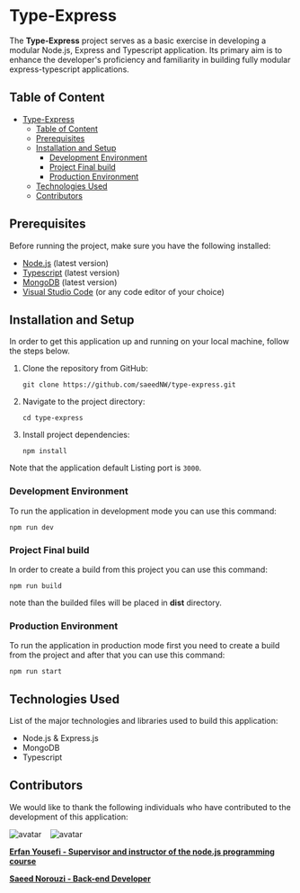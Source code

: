# Type-Express

The **Type-Express** project serves as a basic exercise in developing a
modular Node.js, Express and Typescript application. Its primary aim is to enhance the developer's
proficiency and familiarity in building fully modular express-typescript applications.

## Table of Content

- [Type-Express](#type-express)
  - [Table of Content](#table-of-content)
  - [Prerequisites](#prerequisites)
  - [Installation and Setup](#installation-and-setup)
    - [Development Environment](#development-environment)
    - [Project Final build](#project-final-build)
    - [Production Environment](#production-environment)
  - [Technologies Used](#technologies-used)
  - [Contributors](#contributors)

## Prerequisites

Before running the project, make sure you have the following installed:

- [Node.js](https://nodejs.org/) (latest version)
- [Typescript](https://www.typescriptlang.org/) (latest version)
- [MongoDB](https://www.mongodb.com/) (latest version)
- [Visual Studio Code](https://code.visualstudio.com/) (or any code editor of your choice)

## Installation and Setup

In order to get this application up and running on your local machine, follow the
steps below.

1. Clone the repository from GitHub:

   ```shell
   git clone https://github.com/saeedNW/type-express.git
   ```

2. Navigate to the project directory:

   ```shell
   cd type-express
   ```

3. Install project dependencies:

   ```shell
   npm install
   ```

Note that the application default Listing port is `3000`.

### Development Environment

To run the application in development mode you can use this command:

```shell
npm run dev
```

### Project Final build

In order to create a build from this project you can use this command:

```shell
npm run build
```

note than the builded files will be placed in **dist** directory.

### Production Environment

To run the application in production mode first you need to create a build from the project
and after that you can use this command:

```shell
npm run start
```

## Technologies Used

List of the major technologies and libraries used to build this application:

- Node.js & Express.js
- MongoDB
- Typescript

## Contributors

We would like to thank the following individuals who have contributed to the development of this application:

![avatar](https://images.weserv.nl/?url=https://github.com/erfanyousefi.png?h=150&w=150&fit=cover&mask=circle&maxage=5d)
‎ ‎ ‎ ![avatar](https://images.weserv.nl/?url=https://github.com/saeedNW.png?h=150&w=150&fit=cover&mask=circle&maxage=5d)

[**Erfan Yousefi - Supervisor and instructor of the node.js programming course**](https://github.com/erfanyousefi/)

[**Saeed Norouzi - Back-end Developer**](https://github.com/saeedNW)
